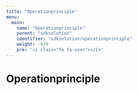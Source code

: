 ```yaml
---
title: "Operationprinciple"
menu:
  main:
    name: "Operationprinciple"
    parent: "sdksolution"
    identifier: "sdksolution/operationprinciple"
    weight: -929
    pre: '<i class="fa fa-user"></i>'
---
```


# Operationprinciple